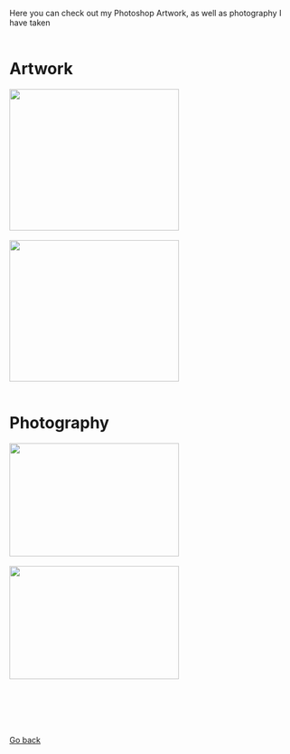 Here you can check out my Photoshop Artwork, as well as photography I have taken
<br>
<br>

# Artwork

<img src="https://1b110ff0-a-33f9f8d5-s-sites.googlegroups.com/a/wghsmultimedia.com/dante-vasudevan/home/journal/Photoshop_Digital_Painting-min.jpg?attachauth=ANoY7cpG39XLD8B4bgUB4g0PkkWu6KYQw6XiWlq3bnZ27SgsR9zD887mNOKfubF8sn6T3aQFmY36EL5bUMf9--Jf9fDaQla_EY8yeChm28TIE1_9jJRXCoZCQ8YNLvZTP8KoczZ0lRjWCLxoncKDD5DoyFQ0ovJBeGW_dqPIPfguuZb8heGArW_7IPXSldsKW1PxqFi5MNBFUtIrCAZFi5rxq8NfKCkkFOCzgja6iG_ntvaOU3kRnHxSPywK-nd0pnB1alivsLM4CJW-Yp1ZcnwSwr8sFq19cA%3D%3D&attredirects=0" width="300" height="250">
<br>
<br>
<img src="https://1b110ff0-a-33f9f8d5-s-sites.googlegroups.com/a/wghsmultimedia.com/dante-vasudevan/home/journal/Dante_Vasudevan_P.6-01-min%20%281%29.jpg?attachauth=ANoY7cp6iRaKTCAoJyEvQqVa_myY4tHRPczwAg784I-Ate31V-_tHyPXVlt4KGcJgqc7gQ_Sgf1AAhwGL2DUjLH6fe7nbWepjIA87drBQdKKxJX81xNsg0LalMWtsZurU2Ms_hTwOsC_ax26Gd4dljaWduI7N9nw1GlHKXQPMBVqWkwEEXdwwKVm2LsknvS3_3CMGiqERCpuzjM_peqa2TBLYEobr09G6XJ3vRLxeg8lf4XHTE3vkyBKR2rZQ1sg3Nq6kLlTAgeTqie5-Vl03yiCJMr8pnPMEw%3D%3D&attredirects=0" width="300" height="250">
<br>
<br>


# Photography

<img src="https://1b110ff0-a-33f9f8d5-s-sites.googlegroups.com/a/wghsmultimedia.com/dante-vasudevan/home/journal/Back%20Lighting%20%281%29-min.jpg?attachauth=ANoY7cr7gi4L99iv-9rFOU7M720-FMID-cQLrnafnD7VocU1lDGGbo4VdZ_NVK-TYuNxrYHE5xAiTzYeixnbUToAaaN2G0LPz5RLt-Y-V3SuV3_x34Dkzv1jmK987FiFJLnjvZCXfkJe7LItiq2-1S3NB8rqyj8xxx3JqtQfcDDdCK_qVKFGBPQn1RFLNVlvNtzxLD3oDhyupOKtoZyAncKnyUtXWde6j9SbdMkFClLb-YzQJ6WWU-VtQHhAkxdnuj7gw3YAVqP23A_o0dR8h7PmGfmr51c2vw%3D%3D&attredirects=0" width="300" height="200">
<br>
<br>
<img src="https://1b110ff0-a-33f9f8d5-s-sites.googlegroups.com/a/wghsmultimedia.com/dante-vasudevan/home/journal/Complex%20Complex%20Final%20%281%29-min.jpg?attachauth=ANoY7crAinj9dKcq16xWApJE05t3H3nXjV1Bo0kfkeEGPkymv4x8lxhrhlySVrcrhOasCHmapmcWerNzMJRFIOpuGqc6Q-2yc-G9MlO9yCAyqL0FSr6vhSFwVjUUFeoRtYn5MIycJnM4L6X1BvkzLudBp1Y1NOcFxvmUt4nbEbaP7Syihb5ivmtZ_MSZef10D8jgKcpV9tOTC_CNW0l0PnEfXSawOy0Rb-9r2JM-QZI66NiL_A0ly1avlyElMyIF1Qx3DcA8FXCelPVie_dOSUqJxgm-x5fIGQ%3D%3D&attredirects=0" width="300" height="200">

<br>
<br>
<br>
<br>
<br>
<br>
<p><a href="https://dantevasudevan.github.io/">Go back</a></p>

